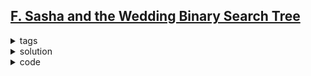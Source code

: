 ## [F. Sasha and the Wedding Binary Search Tree](https://codeforces.com/contest/1929/problem/F)

<details>
  <summary>tags</summary>
  
    | tree | math |

</details>

<details>
  <summary>solution</summary>

    A rather straight forward problem. Just some implementation issues.

    Easy to flatten the tree to an ascending array.
    It may look like: 1, 2, -1, -1, 8, -1, 10, 11, -1
    For any known L, R, and the x unknown values in the midst, we have C(R - L + x, x) possibles cases.
    
    How do we come up with this combination?
    Consider it like this: we are picking x numbers in the range of [L, R].
    It's like | | 1 2 | 8 | 10 11
    Put a pole(|) in front of a number means this number is chosen.
    (Note that the last number shouldn't have a pole behind it.)
    In this case, we chose 1, 1, 8, 10.
    So, R - L + 1 numbers, x poles => C(R - L + 1 - 1 + x, x).

    Now we know we want this combination, but how to calculate it?
    Any combination C(n, k) can be expanded as n(n - 1)...(n - k + 1) / k(k - 1)...1
    So we calculate the numerator U, and the denominator D with a loop. (don't forget to mod)

    And here comes the problem: we want the modulo inverse of D, not D itself.
    This is where Fermat's little theorem helps.
    This theorem says that if p is a prime number, then a^p ≡ a (mod p).
    Devide both side with a and we got this: a^(p - 1) ≡ 1.
    And thus a * a^(p - 2) ≡ 1.

    So, the modulo inverse of a is a^(p - 2).
    With fast power we can easily calculate D^(p - 2).
    
    Multiply all the combinations, then that's it!
    
    
</details>

<details>
  <summary>code</summary>

  ```c++
  const ll mod = 998244353;  
  struct Node {
      int l, r;
      ll v;
  };
  
  void dfs(vector<Node>& Tree, vector<ll>& order, int x) {
      if (Tree[x].l != -1) {
          dfs(Tree, order, Tree[x].l);
      }
      order.emplace_back(Tree[x].v);
      if (Tree[x].r != -1) {
          dfs(Tree, order, Tree[x].r);
      }
  }
  
  ll qpow(ll x, ll y) {
      ll z = 1;
      for (; y; x = x * x % mod, y >>= 1) {
          if (y & 1) z = z * x % mod;
      }
      return z;
  }
  
  ll Com(ll n, ll k) {
      ll u = 1, d = 1;
      for (int i = 0; i < k; i++) {
          u = u * (n - i) % mod;
          d = d * (i + 1) % mod;
      }
      return u * qpow(d, mod - 2) % mod;
  }
  
  int main () {
      int t;  cin >> t;
      while (t--) {
          int n;  cin >> n;
          ll C;   cin >> C;
          vector<Node> Tree(n + 1);
          for (int i = 1; i <= n; i++) {
              cin >> Tree[i].l >> Tree[i].r >> Tree[i].v;
          }
          vector<ll> order;
          dfs(Tree, order, 1);
  
          order.emplace_back(C);
          ll L = 1, num = 0, ans = 1;
          for (int x = 0; x < order.size(); x++) {
              if (order[x] == -1) {
                  num++;
              } else {
                  ll R = order[x];
                  ans = ans * Com(R - L + num, num) % mod;
                  num = 0;
                  L = R;
              }
          }  
          cout << ans << '\n';
      }
  }
  ```

</details>

<br>
